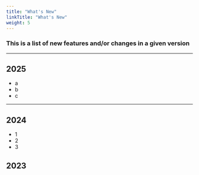 ```yaml
---
title: "What's New"
linkTitle: "What's New"
weight: 5
---
```


### This is a list of new features and/or changes in a given version

---

## 2025

- a
- b
- c

---

## 2024

- 1
- 2
- 3

## 2023


